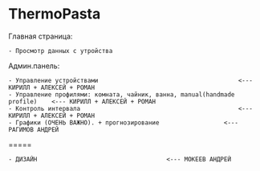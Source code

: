 # ThermoPasta

Главная страница:

	- Просмотр данных с утройства

Админ.панель:

	- Управление устройствами  										<--- КИРИЛЛ + АЛЕКСЕЙ + РОМАН
	- Управление профилями: комната, чайник, ванна, manual(handmade profile) 	<--- КИРИЛЛ + АЛЕКСЕЙ + РОМАН
	- Контроль интервала  											<--- КИРИЛЛ + АЛЕКСЕЙ + РОМАН
	- Графики (ОЧЕНЬ ВАЖНО). + прогнозирование					<--- РАГИМОВ АНДРЕЙ

=====

	- ДИЗАЙН									<--- МОКЕЕВ АНДРЕЙ
